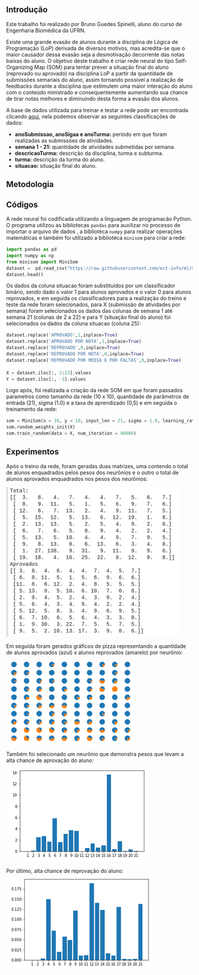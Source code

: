 ## Introdução

Este trabalho foi realizado por Bruno Guedes Spinelli, aluno do curso de Engenharia Biomédica da UFRN.

Existe uma grande evasão de alunos durante a disciplina de Lógica de Programação (LoP) derivada de diversos motivos, mas acredita-se que o maior causador dessa evasão seja a desmotivação decorrente das notas baixas do aluno. O objetivo deste trabalho é criar rede neural do tipo Self-Organizing Map (SOM) para tentar prever a situação final do aluno (reprovado ou aprovado) na disciplina LoP a partir da quantidade de submissões semanais do aluno, assim tornando possível a realização de feedbacks durante a disciplina que estimulem uma maior interação do aluno com o conteúdo ministrado e consequentemente aumentando sua chance de tirar notas melhores e diminuindo desta forma a evasão dos alunos.

A base de dados utilizada para treinar e testar a rede pode ser encontrada clicando [aqui], nela podemos observar as seguintes classificações de dados:

* **anoSubmissao, anoSigaa e anoTurma:** período em que foram realizadas as submissóes de atividades.
* **semana 1 - 21:** quantidade de atividades submetidas por semana.
* **descricaoTurma:** descrição da disciplina, turma e subturma.
* **turma:** descrição da turma do aluno.
* **situacao:** situação final do aluno.

## Metodologia


## Códigos

A rede neural foi codificada utilizando a linguagem de programacão Python. O programa utilizou as bibliotecas ```pandas```  para auxilizar no processo de importar o arquivo de dados , a bibliotéca ```numpy``` para realizar operações matemáticas e também foi utilizado a bibliotéca ```minisom``` para criar a rede:

```py
import pandas as pd
import numpy as np
from minisom import MiniSom
dataset =  pd.read_csv("https://raw.githubusercontent.com/ect-info/ml/master/dados/lop_submissao_semana.csv",index_col=False )
dataset.head()
```
Os dados da coluna situacao foram substituídos por um classificador binário, sendo dado o valor 1 para alunos aprovados e o  valor 0  para alunos reprovados, e em seguida os classificadores para a realização do treino e teste da rede foram selecionados, para X (submissão de atividades por semana) foram selecionados os dados das colunas de semana 1  até semana 21 (colunas de 2 a 22) e para Y (situação final do aluno) foi selecionados os dados da coluna situacao (coluna 25):

```py
dataset.replace('APROVADO',1,inplace=True)
dataset.replace('APROVADO POR NOTA',1,inplace=True)
dataset.replace('REPROVADO',0,inplace=True)
dataset.replace('REPROVADO POR NOTA',0,inplace=True)
dataset.replace('REPROVADO POR MÉDIA E POR FALTAS',0,inplace=True)

X = dataset.iloc[:, 2:23].values
Y = dataset.iloc[:, -3].values
```

Logo após, foi realizada a criação da rede SOM em que foram passados parametros como tamanho da rede (10 x 10), quantidade de parâmetros de entrada (21), sigma (1.0) e a taxa de aprendizado (0,5) e em seguida o treinamento da rede:

```py
som = MiniSom(x = 10, y = 10, input_len = 21, sigma = 1.0, learning_rate = 0.5)
som.random_weights_init(X)
som.train_random(data = X, num_iteration = 40000)
```

## Experimentos 

Após o treino da rede, foram geradas duas matrizes, uma contendo o total de alunos enquadrados pelos pesos dos neurônios e o outro o total de alunos aprovados enquadrados nos pesos dos neurônios:

![resultado1]

Em seguida foram gerados gráficos de pizza representando a quantidade de alunos aprovados (azul) x alunos reprovados (amarelo) por neurônio:

![resultado2]

Também foi selecionado um neurônio que demonstra pesos que levam a alta chance de aprovação do aluno:

![resultado3]

Por último, alta chance de reprovação do aluno:

![resultado4]


<!-- Links -->

[aqui]: https://github.com/ect-info/ml/blob/master/dados/lop_submissao_semana.csv
[resultado1]: https://github.com/brunospinelli/ECT-TAI1/blob/master/imagens/2019-10-25-222310_1920x1080_scrot.png
[resultado2]: https://github.com/brunospinelli/ECT-TAI1/blob/master/imagens/2019-10-25-223649_1920x1080_scrot.png
[resultado3]: https://github.com/brunospinelli/ECT-TAI1/blob/master/imagens/2019-10-25-224310_1920x1080_scrot.png
[resultado4]: https://github.com/brunospinelli/ECT-TAI1/blob/master/imagens/2019-10-25-224311_1920x1080_scrot.png
